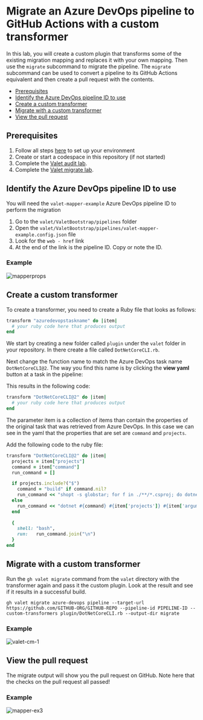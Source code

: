 # Migrate an Azure DevOps pipeline to GitHub Actions with a custom transformer
In this lab, you will create a custom plugin that transforms some of the existing migration mapping and replaces it with your own mapping. Then use the `migrate` subcommand to migrate the pipeline. The `migrate` subcommand can be used to convert a pipeline to its GitHub Actions equivalent and then create a pull request with the contents.

- [Prerequisites](#prerequisites)
- [Identify the Azure DevOps pipeline ID to use](#identify-the-azure-devops-pipeline-id-to-use)
- [Create a custom transformer](#create-a-custom-transformer)
- [Migrate with a custom transformer](#migrate-with-a-custom-transformer)
- [View the pull request](#view-the-pull-request)

## Prerequisites

1. Follow all steps [here](../azure_devops#readme) to set up your environment
2. Create or start a codespace in this repository (if not started)
3. Complete the [Valet audit lab](valet-audit-lab.md).
4. Complete the [Valet migrate lab](valet-migrate-lab.md).

## Identify the Azure DevOps pipeline ID to use
You will need the `valet-mapper-example` Azure DevOps pipeline ID to perform the migration
1. Go to the `valet/ValetBootstrap/pipelines` folder
2. Open the `valet/ValetBootstrap/pipelines/valet-mapper-example.config.json` file
3. Look for the `web - href` link
4. At the end of the link is the pipeline ID. Copy or note the ID.

### Example
![mapperprops](https://user-images.githubusercontent.com/26442605/175090567-525b97a7-60d2-41b7-9dcd-d559ca1c5bd7.png)

## Create a custom transformer

To create a transformer, you need to create a Ruby file that looks as follows:
``` ruby
transform "azuredevopstaskname" do |item|
  # your ruby code here that produces output
end
```  

We start by creating a new folder called `plugin` under the `valet` folder in your repository. In there create a file called `DotNetCoreCLI.rb`.

Next change the function name to match the Azure DevOps task name `DotNetCoreCLI@2`.
The way you find this name is by clicking the **view yaml** button at a task in the pipeline:

This results in the following code:
``` ruby
transform "DotNetCoreCLI@2" do |item|
  # your ruby code here that produces output
end
```  
The parameter item is a collection of items than contain the properties of the original task that was retrieved from Azure DevOps.
In this case we can see in the yaml that the properties that are set are `command` and `projects`.
   
Add the following code to the ruby file:
``` Ruby
transform "DotNetCoreCLI@2" do |item|
  projects = item["projects"]
  command = item["command"]
  run_command = []

  if projects.include?("$")
    command = "build" if command.nil?
    run_command << "shopt -s globstar; for f in ./**/*.csproj; do dotnet #{command} $f #{item['arguments']} ; done"
  else
    run_command << "dotnet #{command} #{item['projects']} #{item['arguments']}"
  end
 
  {
    shell: "bash",
    run:   run_command.join("\n")
  }
end
```

## Migrate with a custom transformer

Run the `gh valet migrate` command from the `valet` directory with the transformer again and pass it the custom plugin. Look at the result and see if it results in a successful build. 

```
gh valet migrate azure-devops pipeline --target-url https://github.com/GITHUB-ORG/GITHUB-REPO --pipeline-id PIPELINE-ID --custom-transformers plugin/DotNetCoreCLI.rb --output-dir migrate
```

### Example
![valet-cm-1](https://user-images.githubusercontent.com/26442605/169618556-7c79b34b-6d4c-48d5-98e5-7f8d771117a5.png)

## View the pull request
The migrate output will show you the pull request on GitHub. Note here that the checks on the pull request all passed!

### Example
![mapper-ex3](https://user-images.githubusercontent.com/26442605/161117488-93e38847-3034-4f04-a768-e74e16dba4ae.png)


